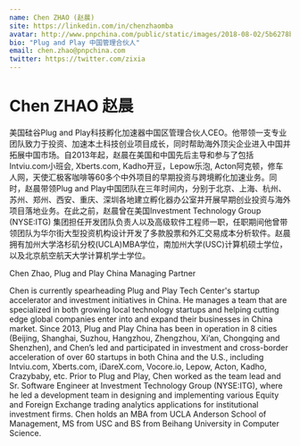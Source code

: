 ```yaml
---
name: Chen ZHAO (赵晨)
site: https://linkedin.com/in/chenzhaomba
avatar: http://www.pnpchina.com/public/static/images/2018-08-02/5b6278b9312c2.png
bio: "Plug and Play 中国管理合伙人"
email: chen.zhao@pnpchina.com
twitter: https://twitter.com/zixia
---
```


# Chen ZHAO 赵晨

美国硅谷Plug and Play科技孵化加速器中国区管理合伙人CEO。他带领一支专业团队致力于投资、加速本土科技创业项目成长，同时帮助海外顶尖企业进入中国并拓展中国市场。自2013年起，赵晨在美国和中国先后主导和参与了包括Intviu.com小班会, Xberts.com, Kadho开豆，Lepow乐泡, Acton阿克顿，修车人网，天使汇极客咖啡等60多个中外项目的早期投资与跨境孵化加速业务。同时，赵晨带领Plug and Play中国团队在三年时间内，分别于北京、上海、杭州、苏州、郑州、西安、重庆、深圳各地建立孵化器办公室并开展早期创业投资与海外项目落地业务。在此之前，赵晨曾在美国Investment Technology Group (NYSE:ITG) 集团担任开发团队负责人以及高级软件工程师一职，任职期间他曾带领团队为华尔街大型投资机构设计开发了多款股票和外汇交易成本分析软件。赵晨拥有加州大学洛杉矶分校(UCLA)MBA学位，南加州大学(USC)计算机硕士学位，以及北京航空航天大学计算机学士学位。

Chen Zhao, Plug and Play China Managing Partner

Chen is currently spearheading Plug and Play Tech Center's startup accelerator and investment initiatives in China. He manages a team that are specialized in both growing local technology startups and helping cutting edge global companies enter into and expand their businesses in China market. Since 2013, Plug and Play China has been in operation in 8 cities (Beijing, Shanghai, Suzhou, Hangzhou, Zhengzhou, Xi’an, Chongqing and Shenzhen), and Chen’s led and participated in investment and cross-border acceleration of over 60 startups in both China and the U.S., including Intviu.com, Xberts.com, iDareX.com, Vocore.io, Lepow, Acton, Kadho, Crazybaby, etc. Prior to Plug and Play, Chen worked as the team lead and Sr. Software Engineer at Investment Technology Group (NYSE:ITG), where he led a development team in designing and implementing various Equity and Foreign Exchange trading analytics applications for institutional investment firms. Chen holds an MBA from UCLA Anderson School of Management, MS from USC and BS from Beihang University in Computer Science.
